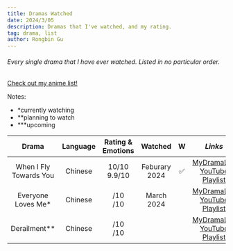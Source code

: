 ```yaml
---
title: Dramas Watched
date: 2024/3/05
description: Dramas that I've watched, and my rating.
tag: drama, list
author: Rongbin Gu
---
```


###### Every single drama that I have ever watched. Listed in no particular order.

[<u>Check out my anime list!</u>](anime.md)

Notes:

- *currently watching
- **planning to watch
- ***upcoming

<style jsx>{`
    /* Hide scrollbar for Chrome, Safari and Opera */
    ::-webkit-scrollbar {
        display: none;
    }

    /* Hide scrollbar for IE, Edge and Firefox */
    html {
        scrollbar-width: none; /* For Firefox */
        -ms-overflow-style: none; /* For Internet Explorer and Edge */
    }
`}</style>

| **Drama**                     | **Language** | **Rating & Emotions**| **Watched**   | **W**  | *Links*  |
|:-----------------------------:|:------------:|:------------------:  |:------------: |:------:|:--------:|
| When I Fly Towards You       	|  Chinese    |  10/10 <br> 9.9/10    | Feburary 2024 |  ✅   | [<u>MyDramaList</u>](https://mydramalist.com/62295-luo-yao-knew-what-he-meant)<br>[<u>YouTube Playlist</u>](https://www.youtube.com/playlist?list=PLATwx1z00Hseg8NeF0lV4Xa7vFfTyyFUe)    |
| Everyone Loves Me*            |   Chinese   |   /10 <br> /10        |  March 2024	  |       	| [<u>MyDramaList</u>](https://mydramalist.com/744619-bie-dui-wo-dong-xin)<br>[<u>YouTube Playlist</u>]()|
| Derailment**               	|   Chinese   |  /10 <br> /10	      |    	          |       	| [<u>MyDramaList</u>](https://mydramalist.com/737525-derailment)<br>[<u>YouTube Playlist</u>]()|
